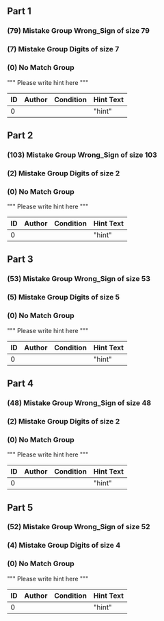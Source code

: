 ## Part 1

### (79) Mistake Group Wrong_Sign of size 79




### (7) Mistake Group Digits of size 7




### (0) No Match Group 
""" Please write hint here """

|ID	|Author	|Condition	|Hint Text|
|---|---|---|---|
|0|	|	|"hint"	|












## Part 2

### (103) Mistake Group Wrong_Sign of size 103




### (2) Mistake Group Digits of size 2




### (0) No Match Group 
""" Please write hint here """

|ID	|Author	|Condition	|Hint Text|
|---|---|---|---|
|0|	|	|"hint"	|












## Part 3

### (53) Mistake Group Wrong_Sign of size 53




### (5) Mistake Group Digits of size 5




### (0) No Match Group 
""" Please write hint here """

|ID	|Author	|Condition	|Hint Text|
|---|---|---|---|
|0|	|	|"hint"	|












## Part 4

### (48) Mistake Group Wrong_Sign of size 48




### (2) Mistake Group Digits of size 2




### (0) No Match Group 
""" Please write hint here """

|ID	|Author	|Condition	|Hint Text|
|---|---|---|---|
|0|	|	|"hint"	|












## Part 5

### (52) Mistake Group Wrong_Sign of size 52




### (4) Mistake Group Digits of size 4




### (0) No Match Group 
""" Please write hint here """

|ID	|Author	|Condition	|Hint Text|
|---|---|---|---|
|0|	|	|"hint"	|













